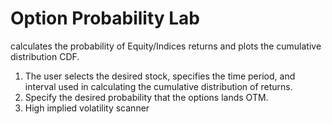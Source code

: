 # Option Probability Lab
calculates the probability of Equity/Indices returns and plots the cumulative distribution CDF.
1. The user selects the desired stock, specifies the time period, and interval used in calculating the cumulative distribution of returns. 
2. Specify the desired probability that the options lands OTM. 
3. High implied volatility scanner
